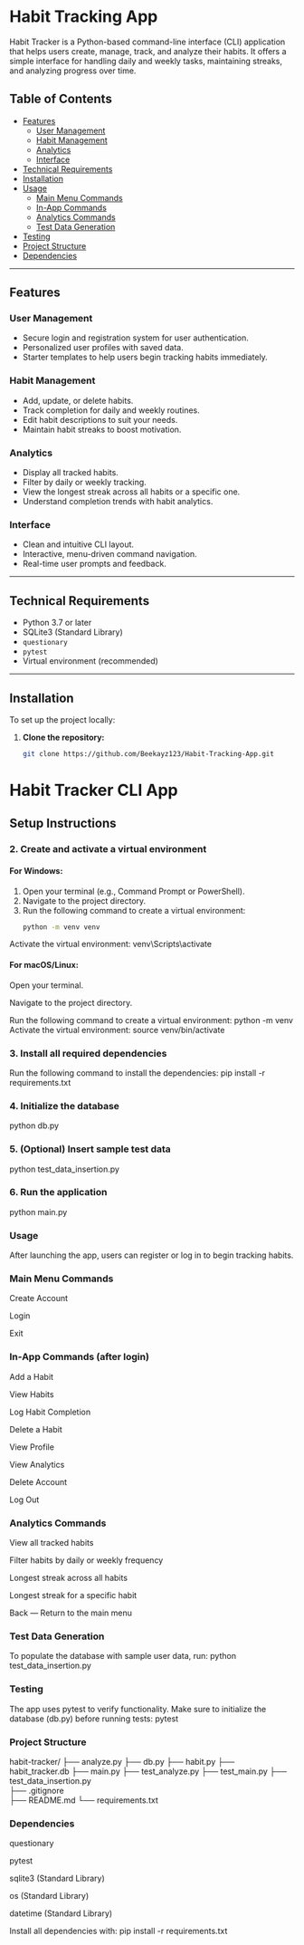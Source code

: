 # Habit Tracking App

Habit Tracker is a Python-based command-line interface (CLI) application that helps users create, manage, track, and analyze their habits. It offers a simple interface for handling daily and weekly tasks, maintaining streaks, and analyzing progress over time.

## Table of Contents

- [Features](#features)
  - [User Management](#user-management)
  - [Habit Management](#habit-management)
  - [Analytics](#analytics)
  - [Interface](#interface)
- [Technical Requirements](#technical-requirements)
- [Installation](#installation)
- [Usage](#usage)
  - [Main Menu Commands](#main-menu-commands)
  - [In-App Commands](#in-app-commands)
  - [Analytics Commands](#analytics-commands)
  - [Test Data Generation](#test-data-generation)
- [Testing](#testing)
- [Project Structure](#project-structure)
- [Dependencies](#dependencies)

---

## Features

### User Management

- Secure login and registration system for user authentication.
- Personalized user profiles with saved data.
- Starter templates to help users begin tracking habits immediately.

### Habit Management

- Add, update, or delete habits.
- Track completion for daily and weekly routines.
- Edit habit descriptions to suit your needs.
- Maintain habit streaks to boost motivation.

### Analytics

- Display all tracked habits.
- Filter by daily or weekly tracking.
- View the longest streak across all habits or a specific one.
- Understand completion trends with habit analytics.

### Interface

- Clean and intuitive CLI layout.
- Interactive, menu-driven command navigation.
- Real-time user prompts and feedback.

---

## Technical Requirements

- Python 3.7 or later  
- SQLite3 (Standard Library)  
- `questionary`  
- `pytest`  
- Virtual environment (recommended)

---

## Installation

To set up the project locally:

1. **Clone the repository:**

   ```bash
   git clone https://github.com/Beekayz123/Habit-Tracking-App.git

# Habit Tracker CLI App

## Setup Instructions

### 2. Create and activate a virtual environment

#### For Windows:
1. Open your terminal (e.g., Command Prompt or PowerShell).
2. Navigate to the project directory.
3. Run the following command to create a virtual environment:
   ```bash
   python -m venv venv
Activate the virtual environment:
venv\Scripts\activate
#### For macOS/Linux:
Open your terminal.

Navigate to the project directory.

Run the following command to create a virtual environment:
python -m venv 
Activate the virtual environment:
source venv/bin/activate

### 3.  Install all required dependencies
Run the following command to install the dependencies:
pip install -r requirements.txt

### 4. Initialize the database
python db.py

### 5. (Optional) Insert sample test data
python test_data_insertion.py

### 6. Run the application
python main.py
### Usage
After launching the app, users can register or log in to begin tracking habits.

### Main Menu Commands
Create Account

Login

Exit

### In-App Commands (after login)
Add a Habit

View Habits

Log Habit Completion

Delete a Habit

View Profile

View Analytics

Delete Account

Log Out

### Analytics Commands
View all tracked habits

Filter habits by daily or weekly frequency

Longest streak across all habits

Longest streak for a specific habit

Back — Return to the main menu

### Test Data Generation
To populate the database with sample user data, run:
python test_data_insertion.py

### Testing
The app uses pytest to verify functionality.
Make sure to initialize the database (db.py) before running tests:
pytest

### Project Structure
habit-tracker/
├── analyze.py
├── db.py
├── habit.py
├── habit_tracker.db
├── main.py
├── test_analyze.py
├── test_main.py
├── test_data_insertion.py    
├── .gitignore                
├── README.md
└── requirements.txt

### Dependencies
questionary

pytest

sqlite3 (Standard Library)

os (Standard Library)

datetime (Standard Library)

Install all dependencies with:
pip install -r requirements.txt
